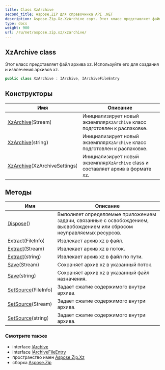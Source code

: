 ```yaml
---
title: Class XzArchive
second_title: Aspose.ZIP для справочника API .NET
description: Aspose.Zip.Xz.XzArchive сорт. Этот класс представляет файл архива xz. Используйте его для создания и извлечения архивов xz.
type: docs
weight: 900
url: /ru/net/aspose.zip.xz/xzarchive/
---
```

## XzArchive class

Этот класс представляет файл архива xz. Используйте его для создания и извлечения архивов xz.

```csharp
public class XzArchive : IArchive, IArchiveFileEntry
```

## Конструкторы

| Имя | Описание |
| --- | --- |
| [XzArchive](xzarchive/#constructor_1)(Stream) | Инициализирует новый экземпляр`XzArchive` класс подготовлен к распаковке. |
| [XzArchive](xzarchive/#constructor_2)(string) | Инициализирует новый экземпляр`XzArchive` класс подготовлен к распаковке. |
| [XzArchive](xzarchive/#constructor)(XzArchiveSettings) | Инициализирует новый экземпляр`XzArchive` class и составляет архив в формате xz. |

## Методы

| Имя | Описание |
| --- | --- |
| [Dispose](../../aspose.zip.xz/xzarchive/dispose/)() | Выполняет определяемые приложением задачи, связанные с освобождением, высвобождением или сбросом неуправляемых ресурсов. |
| [Extract](../../aspose.zip.xz/xzarchive/extract/#extract_1)(FileInfo) | Извлекает архив xz в файл. |
| [Extract](../../aspose.zip.xz/xzarchive/extract/#extract_2)(Stream) | Извлекает архив xz в поток. |
| [Extract](../../aspose.zip.xz/xzarchive/extract/#extract)(string) | Извлекает архив xz в файл по пути. |
| [Save](../../aspose.zip.xz/xzarchive/save/#save)(Stream) | Сохраняет архив xz в указанный поток. |
| [Save](../../aspose.zip.xz/xzarchive/save/#save_1)(string) | Сохраняет архив xz в указанный файл назначения. |
| [SetSource](../../aspose.zip.xz/xzarchive/setsource/#setsource)(FileInfo) | Задает сжатие содержимого внутри архива. |
| [SetSource](../../aspose.zip.xz/xzarchive/setsource/#setsource_1)(Stream) | Задает сжатие содержимого внутри архива. |
| [SetSource](../../aspose.zip.xz/xzarchive/setsource/#setsource_2)(string) | Задает сжатие содержимого внутри архива. |

### Смотрите также

* interface [IArchive](../../aspose.zip/iarchive/)
* interface [IArchiveFileEntry](../../aspose.zip/iarchivefileentry/)
* пространство имен [Aspose.Zip.Xz](../../aspose.zip.xz/)
* сборка [Aspose.Zip](../../)


